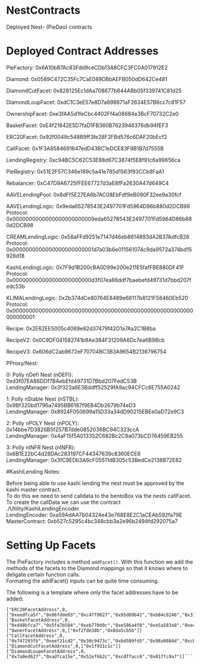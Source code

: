 # NestContracts
Deployed Nest- (PieDao) contracts

# Deployed Contract Addresses

PieFactory: 0x6A10bB7Ac83Fdd9ceCDb13A8CFC3FC0A017912E2

Diamond: 0x0589C472C35Fc7CaE089DBbAEFB050dD642Ce481

DiamondCutFacet: 0x828125Ec1dAa708677b844ABb05f339741C81d25

DiamondLoupFacet: 0xdC1C3eE57e8D7a898671aF2634E57B6cc7c81F57

OwnershipFacet: 0xe3fAA5d1feCbc4402Ff4a08684e3BcF70732C2e0

BasketFacet: 0xE4f21842E5D7faD1FB360B7623946376db94fEF3

ERC20Facet: 0x92f0049c548B9ff3fe28F2FBd576c6DAF20bEcf2

CallFacet: 0x1F3A8584691847edD43BC1eDCE83F9B1B7d7555B

LendingRegistry: 0xc94BC5C62C53E88d67C3874f5E8f91c6a99656ca

PieRegistry: 0x51E2F57C346e189c5a41e785d1563f93CCb8FaA1

Rebalancer: 0xC47D9A6725fFEE67727d3aE8fFa2630A47d649C4

AAVELendingPool: 0x8dFf5E27EA6b7AC08EbFdf9eB090F32ee9a30fcf

AAVELendingLogic:					0x9eda65278543E2497701Fd5964D86b880d2DCB98<br />
Protocol: 						0x0000000000000000000000009eda65278543E2497701Fd5964D86b880d2DCB98<br />

CREAMLendingLogic:					0x58aFFd9251e7147d46eb8614893dA2B37AdfcB28<br />
Protocol: 						0x0000000000000000000000001d7a03b6e011561074c9da9572a374bd15928d18<br />

KashiLendingLogic:					0x7F9d1B200cBA0D99e200e211E5fafFBE880DF41F<br />
Protocol: 						0x000000000000000000000000d3f07ea86ddf7baebefd49731d7bbd207fedc53b<br />

KLIMALendingLogic: 					0x2b374dCe80764E8489e68117b8121F58460Eb520<br />
Protocol:						0x0000000000000000000000000000000000000000000000000000000000000001<br />

Recipe: 0x2E62EE5005c4069e82d37479f42D1a7Aa2C1B8ba <br />

RecipeV2: 0x0C9DF041582741b9Ae384F31209A6Dc7ea6B9Bcb <br />

RecipeV3: 0x606dC2ab9672eF70704BC3B3A9654B2136796754 <br />

PProxy/Nest: <br />    

0:    Polly nDefi Nest (nDEFI): 		0xd3f07EA86DDf7BAebEfd49731D7Bbd207FedC53B  <br />
		LendingManager:					 	0x3f323a6E3Bddff52529fA9ac94CFCc6E755A0242 <br />

1:    Polly nStable Nest (nSTBL): 		0x9Bf320bd1796a7495BB6187f9EB4Db2679b74eD3<br />
		LendingManager:						0x8924F050699a15D33a34dD90215EBEe0aD72e9C3 <br />
		
2:	  Polly nPOLY Nest (nPOLY): 		0x14bbe7D3826B5f257B7dde0852036BC94C323ccA<br />
		LendingManager:						0x4aF15f5A013352C682Bc2C9a073bCD76459EB255<br />
		
3:	  Polly nINFR Nest (nINFR): 		0x6B1E22bC4d28DAc283197CF44347639c8360ECE6<br />
		LendingManager:						0x3fC9EDb3A6cF05511dB305c53BedCe2138B72E82<br />


#KashiLending Notes: 

Before being able to use kashi lending the nest must be approved by the kashi master contract. <br />
To do this we need to send calldata to the bentoBox via the nests callFacet. <br />
To create the callData we can use the contract ./Utility/KashiLendingEncoder <br />
LendingEncoder: 0xa59AdAA7b04324e43e768E8E2C1aCEAb592fa79E <br />
MasterContract: 0xb527c5295c4bc348cbb3a2e96b2494fd292075a7 <br />

# Setting Up Facets

The PieFactory includes a method `addFacet()`. With this function we add the methods of the facets to the Diamond mappings so that it knows where to deligate certain function calls.<br />
Formating the addFacet() inputs can be quite time consuming. <br />

The following is a template where only the facet addresses have to be added:
```
["ERC20FacetAddress",0,["0xeedfca5f","0x06fdde03","0xc47f0027","0x95d89b41","0xb84c8246","0x313ce567","0x40c10f19","0x9dc29fac","0x095ea7b3","0xd73dd623","0x66188463","0xa9059cbb","0x23b872dd","0xdd62ed3e","0x70a08231","0x18160ddd"]]
["BasketFacetAddress",0,["0xd48bfca7","0x5fa7b584","0xeb770d0c","0xe586a4f0","0xe5a583a9","0xecb0116a","0xef512424","0xad293cf2","0x5a0a3d82","0xd908c3e5","0x8a8257dd","0x9d3f7dd4","0xfff3087c","0x366254e8","0x34e7a19f","0xbe1d24ad","0xec9c2b39","0x5d44c9cb","0x7e5852d9","0xaecb9356","0x560ad134","0xd3e15747","0x47786d37","0xe3d670d7","0xaa6ca808","0x554d578d","0x371babdc","0x23817b8e","0xddbcb5fa","0xf50ab0de","0x9baf58d2","0x3809283a","0x6ed93dd0","0xf47c84c5"]]	
["OwnerFacetAddress",0,["0xf2fde38b","0x8da5cb5b"]]
["CallFacetAddress",0,["0x747293fb","0xeef21cd2","0x30c9473c","0xbd509fd5","0x98a9884d","0xcb6e7a89","0xdd8d4c40","0xbf29b3a7"]]
["DiamondCutFacetAddress",0,["0x1f931c1c"]]
["DiamondLoupeFacetAddress",0,["0x7a0ed627","0xadfca15e","0x52ef6b2c","0xcdffacc6","0x01ffc9a7"]]```